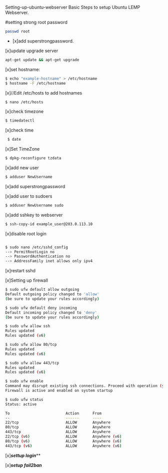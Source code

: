 Setting-up-ubuntu-webserver
Basic Steps to setup Ubuntu LEMP Webserver. 

#setting strong root password 

```bash
passwd root
```

- [x]add superstrongpassword. 


[x]update upgrade server 
```bash
apt-get update && apt-get upgrade
```


[x]set hostname: 

```bash
$ echo "example-hostname" > /etc/hostname
$ hostname -F /etc/hostname
```


[x]//Edit /etc/hosts to add hostnames 
```bash
$ nano /etc/hosts
```


[x]check timezone 

```bash
$ timedatectl
```


[x]check time 

```bash
 $ date
```


[x]Set TimeZone 

```bash
$ dpkg-reconfigure tzdata
```



[x]add new user 

```bash
$ adduser NewUsername
```

[x]add superstrongpassword 


[x]add user to sudoers 

```bash
$ adduser NewUsername sudo
```

[x]add sshkey to webserver 


```bash
$ ssh-copy-id example_user@203.0.113.10

```


[x]disable root login 

```bash

$ sudo nano /etc/sshd_config
--> PermitRootLogin no  
--> PasswordAuthentication no  
--> AddressFamily inet allows only ipv4 
```





[x]restart sshd 

[x]Setting up firewall 

```bash
$ sudo ufw default allow outgoing
Default outgoing policy changed to 'allow'
(be sure to update your rules accordingly)
```


```bash
$ sudo ufw default deny incoming
Default incoming policy changed to 'deny'
(be sure to update your rules accordingly)
```

```bash
$ sudo ufw allow ssh
Rules updated
Rules updated (v6)

$ sudo ufw allow 80/tcp
Rules updated
Rules updated (v6)

$ sudo ufw allow 443/tcp
Rules updated
Rules updated (v6)

$ sudo ufw enable
Command may disrupt existing ssh connections. Proceed with operation (y|n)? y
Firewall is active and enabled on system startup

```


```bash
$ sudo ufw status
Status: active

To                         Action      From
--                         ------      ----
22/tcp                     ALLOW       Anywhere                  
80/tcp                     ALLOW       Anywhere                  
443/tcp                    ALLOW       Anywhere                  
22/tcp (v6)                ALLOW       Anywhere (v6)             
80/tcp (v6)                ALLOW       Anywhere (v6)             
443/tcp (v6)               ALLOW       Anywhere (v6)   


```

[x]*****settup login******* 

[x]*****setup fail2ban***** 
